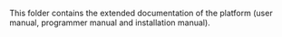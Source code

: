 This folder contains the extended documentation of the platform (user manual, programmer manual and installation manual).

